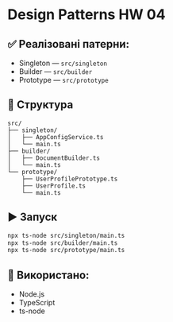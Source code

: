 # Design Patterns HW 04

## ✅ Реалізовані патерни:

- Singleton — `src/singleton`
- Builder — `src/builder`
- Prototype — `src/prototype`

## 📁 Структура

```
src/
├── singleton/
│   ├── AppConfigService.ts
│   └── main.ts
├── builder/
│   ├── DocumentBuilder.ts
│   └── main.ts
└── prototype/
    ├── UserProfilePrototype.ts
    ├── UserProfile.ts
    └── main.ts
```

## ▶️ Запуск

```bash
npx ts-node src/singleton/main.ts
npx ts-node src/builder/main.ts
npx ts-node src/prototype/main.ts
```

## 📅 Використано:

- Node.js
- TypeScript
- ts-node
